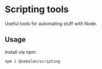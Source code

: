 # Scripting tools

Useful tools for automating stuff with Node.

## Usage

Install via npm:

```sh
npm i @sebalon/scripting
```
